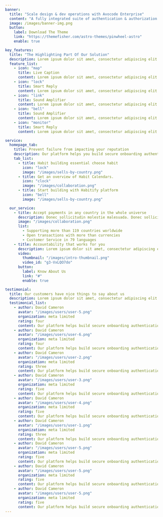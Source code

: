 ```yaml
---
banner:
  title: "Scale design & dev operations with Avocode Enterprise"
  content: "A fully integrated suite of authentication & authorization products, Stytch’s platform removes the headache of."
  image: /images/banner-img.png
  button:
    label: Download The Theme
    link: "https://themefisher.com/astro-themes/pinwheel-astro"
    enable: true

key_features:
  title: "The Highlighting Part Of Our Solution"
  description: Lorem ipsum dolor sit amet, consectetur adipiscing elit. Morbi egestas Werat viverra id et aliquet. vulputate egestas sollicitudin.
  feature_list:
    - icon: "map"
      title: Live Caption
      content: Lorem ipsum dolor sit amet, consectetur adipiscing elit.
    - icon: "lock"
      title: Smart Reply
      content: Lorem ipsum dolor sit amet, consectetur adipiscing elit.
    - icon: "link"
      title: Sound Amplifier
      content: Lorem ipsum dolor sit amet, consectetur adipiscing elit.
    - icon: "bell"
      title: Sound Amplifier
      content: Lorem ipsum dolor sit amet, consectetur adipiscing elit.
    - icon: "monitor"
      title: Smart Reply
      content: Lorem ipsum dolor sit amet, consectetur adipiscing elit.

service:
  homepage_tab:
    title: Prevent failure from impacting your reputation
    description: Our platform helps you build secure onboarding authentication experiences that retain and engage your users. We build the infrastructure, you can.
    tab_list:
      - title: Habit building essential choose habit
        icon: "lock"
        image: "/images/sells-by-country.png"
      - title: Get an overview of Habit Calendars.
        icon: "clock"
        image: "/images/collaboration.png"
      - title: Start building with Habitify platform
        icon: "bell"
        image: "/images/sells-by-country.png"

  our_service:
    - title: Accept payments in any country in the whole universe
      description: Donec sollicitudin molestie malesuada. Donec sollicitudin molestie malesuada. Mauris pellentesque nec, egestas non nisi. Cras ultricies ligula sed.
      image: "/images/collaboration.png"
      list:
        - Supporting more than 119 countries worldwide
        - Open transactions with more than currencies
        - Customer Service in 79 languages
    - title: Accountability that works for you
      description: Lorem ipsum dolor sit amet, consectetur adipiscing elit. Morbi egestas Werat viverra id et aliquet. vulputate egestas sollicitudin.
      video:
        thumbnail: "/images/intro-thumbnail.png"
        video_id: "g3-VxLQO7do"
      button:
        label: Know About Us
        link: "#"
        enable: true

testimonial:
  title: Our customers have nice things to say about us
  description: Lorem ipsum dolor sit amet, consectetur adipiscing elit. Morbi egestas Werat viverra id et aliquet. vulputate egestas sollicitudin.
  testimonial_list:
    - author: David Cameron
      avatar: "/images/users/user-5.png"
      organization: meta limited
      rating: four
      content: Our platform helps build secure onboarding authentication experiences & engage your users. We build.
    - author: David Cameron
      avatar: "/images/users/user-6.png"
      organization: meta limited
      rating: four
      content: Our platform helps build secure onboarding authentication experiences & engage your users. We build.
    - author: David Cameron
      avatar: "/images/users/user-2.png"
      organization: meta limited
      rating: three
      content: Our platform helps build secure onboarding authentication experiences & engage your users. We build.
    - author: David Cameron
      avatar: "/images/users/user-3.png"
      organization: meta limited
      rating: five
      content: Our platform helps build secure onboarding authentication experiences & engage your users. We build.
    - author: David Cameron
      avatar: "/images/users/user-4.png"
      organization: meta limited
      rating: five
      content: Our platform helps build secure onboarding authentication experiences & engage your users. We build.
    - author: David Cameron
      avatar: "/images/users/user-1.png"
      organization: meta limited
      rating: three
      content: Our platform helps build secure onboarding authentication experiences & engage your users. We build.
    - author: David Cameron
      avatar: "/images/users/user-5.png"
      organization: meta limited
      rating: five
      content: Our platform helps build secure onboarding authentication experiences & engage your users. We build.
    - author: David Cameron
      avatar: "/images/users/user-5.png"
      organization: meta limited
      rating: five
      content: Our platform helps build secure onboarding authentication experiences & engage your users. We build.
    - author: David Cameron
      avatar: "/images/users/user-5.png"
      organization: meta limited
      rating: five
      content: Our platform helps build secure onboarding authentication experiences & engage your users. We build.
---
```

